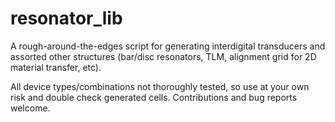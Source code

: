 # resonator_lib

A rough-around-the-edges script for generating interdigital transducers and assorted other structures (bar/disc resonators, TLM, alignment grid for 2D material transfer, etc). 

All device types/combinations not thoroughly tested, so use at your own risk and double check generated cells. 
Contributions and bug reports welcome.

